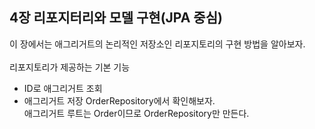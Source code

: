 ## 4장 리포지터리와 모델 구현(JPA 중심)
이 장에서는 애그리거트의 논리적인 저장소인 리포지토리의 구현 방법을 알아보자.<br>
<br>
리포지토리가 제공하는 기본 기능
- ID로 애그리거트 조회
- 애그리거트 저장
OrderRepository에서 확인해보자. <br>
애그리거트 루트는 Order이므로 OrderRepository만 만든다. <br>
<br>
